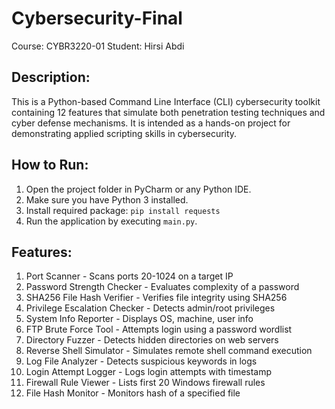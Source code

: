 # Cybersecurity-Final
Course: CYBR3220-01
Student: Hirsi Abdi

Description:
------------
This is a Python-based Command Line Interface (CLI) cybersecurity toolkit containing 12 features that simulate both penetration testing techniques and cyber defense mechanisms. It is intended as a hands-on project for demonstrating applied scripting skills in cybersecurity.

How to Run:
------------
1. Open the project folder in PyCharm or any Python IDE.
2. Make sure you have Python 3 installed.
3. Install required package: `pip install requests`
4. Run the application by executing `main.py`.

Features:
----------
1. Port Scanner - Scans ports 20-1024 on a target IP
2. Password Strength Checker - Evaluates complexity of a password
3. SHA256 File Hash Verifier - Verifies file integrity using SHA256
4. Privilege Escalation Checker - Detects admin/root privileges
5. System Info Reporter - Displays OS, machine, user info
6. FTP Brute Force Tool - Attempts login using a password wordlist
7. Directory Fuzzer - Detects hidden directories on web servers
8. Reverse Shell Simulator - Simulates remote shell command execution
9. Log File Analyzer - Detects suspicious keywords in logs
10. Login Attempt Logger - Logs login attempts with timestamp
11. Firewall Rule Viewer - Lists first 20 Windows firewall rules
12. File Hash Monitor - Monitors hash of a specified file
